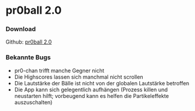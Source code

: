 # pr0ball 2.0

### Download
Github: 
[pr0ball 2.0](Assets/Build/pr0ball_remake_v1.apk)

### Bekannte Bugs
- pr0-chan trifft manche Gegner nicht
- Die Highscores lassen sich manchmal nicht scrollen
- Die Lautstärke der Bälle ist nicht von der globalen Lautstärke betroffen
- Die App kann sich gelegentlich aufhängen (Prozess killen und neustarten hilft; vorbeugend kann es helfen die Partikeleffekte auszuschalten)
